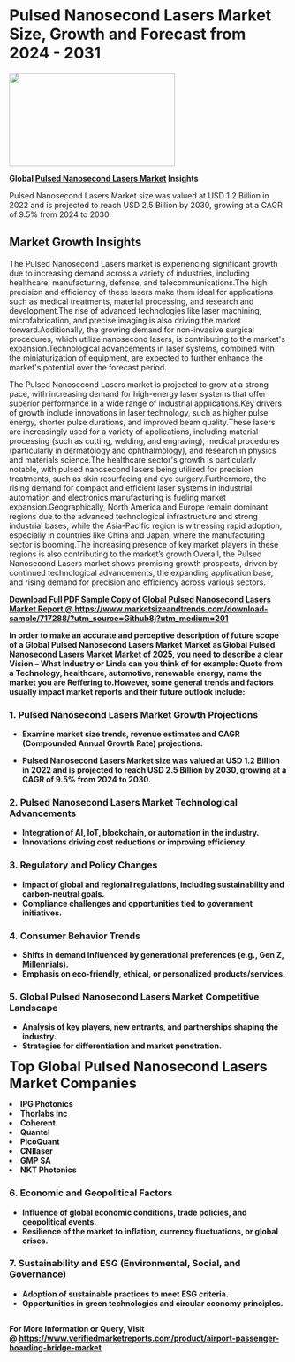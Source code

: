 <H1>Pulsed Nanosecond Lasers Market Size, Growth and Forecast from 2024 - 2031</H1><img class="aligncenter size-medium wp-image-584254" src="https://thirdeyenews.in/wp-content/uploads/2024/09/Global-Market-Research-300x168.jpeg" alt="" width="300" height="168" /><p><strong>Global&nbsp;<a href="https://www.marketsizeandtrends.com/download-sample/717288/?utm_source=Github8j?utm_medium=201">Pulsed Nanosecond Lasers Market</a> Insights</strong></p><p>Pulsed Nanosecond Lasers Market size was valued at USD 1.2 Billion in 2022 and is projected to reach USD 2.5 Billion by 2030, growing at a CAGR of 9.5% from 2024 to 2030.</p><p><h2>Market Growth Insights</h2> <p>The Pulsed Nanosecond Lasers market is experiencing significant growth due to increasing demand across a variety of industries, including healthcare, manufacturing, defense, and telecommunications.The high precision and efficiency of these lasers make them ideal for applications such as medical treatments, material processing, and research and development.The rise of advanced technologies like laser machining, microfabrication, and precise imaging is also driving the market forward.Additionally, the growing demand for non-invasive surgical procedures, which utilize nanosecond lasers, is contributing to the market's expansion.Technological advancements in laser systems, combined with the miniaturization of equipment, are expected to further enhance the market's potential over the forecast period.</p> <p><strong><a href="#"></a></strong></p> <p>The Pulsed Nanosecond Lasers market is projected to grow at a strong pace, with increasing demand for high-energy laser systems that offer superior performance in a wide range of industrial applications.Key drivers of growth include innovations in laser technology, such as higher pulse energy, shorter pulse durations, and improved beam quality.These lasers are increasingly used for a variety of applications, including material processing (such as cutting, welding, and engraving), medical procedures (particularly in dermatology and ophthalmology), and research in physics and materials science.The healthcare sector's growth is particularly notable, with pulsed nanosecond lasers being utilized for precision treatments, such as skin resurfacing and eye surgery.Furthermore, the rising demand for compact and efficient laser systems in industrial automation and electronics manufacturing is fueling market expansion.Geographically, North America and Europe remain dominant regions due to the advanced technological infrastructure and strong industrial bases, while the Asia-Pacific region is witnessing rapid adoption, especially in countries like China and Japan, where the manufacturing sector is booming.The increasing presence of key market players in these regions is also contributing to the market’s growth.Overall, the Pulsed Nanosecond Lasers market shows promising growth prospects, driven by continued technological advancements, the expanding application base, and rising demand for precision and efficiency across various sectors.</p> <p><strong><a href="#"></p><p><span class=""><strong>Download Full PDF Sample Copy of Global Pulsed Nanosecond Lasers Market Report</strong> @ <a href="https://www.marketsizeandtrends.com/download-sample/717288/?utm_source=Github8j?utm_medium=201" target="_blank">https://www.marketsizeandtrends.com/download-sample/717288/?utm_source=Github8j?utm_medium=201</a></span></p><p>In order to make an accurate and perceptive description of future scope of a Global&nbsp;Pulsed Nanosecond Lasers Market Market as Global&nbsp;Pulsed Nanosecond Lasers Market Market of 2025, you need to describe a clear Vision &ndash; What Industry or Linda can you think of for example: Quote from a Technology, healthcare, automotive, renewable energy, name the market you are Reffering to.However, some general trends and factors usually impact market reports and their future outlook include:</p><h3>1.&nbsp;<strong>Pulsed Nanosecond Lasers Market Growth Projections</strong></h3><ul><li>Examine market size trends, revenue estimates and CAGR (Compounded Annual Growth Rate) projections.</li><li><p>Pulsed Nanosecond Lasers Market size was valued at USD 1.2 Billion in 2022 and is projected to reach USD 2.5 Billion by 2030, growing at a CAGR of 9.5% from 2024 to 2030.</p></li></ul><h3>2.&nbsp;<strong>Pulsed Nanosecond Lasers Market Technological Advancements</strong></h3><ul><li>Integration of AI, IoT, blockchain, or automation in the industry.</li><li>Innovations driving cost reductions or improving efficiency.</li></ul><h3>3.&nbsp;<strong>Regulatory and Policy Changes</strong></h3><ul><li>Impact of global and regional regulations, including sustainability and carbon-neutral goals.</li><li>Compliance challenges and opportunities tied to government initiatives.</li></ul><h3>4.&nbsp;<strong>Consumer Behavior Trends</strong></h3><ul><li>Shifts in demand influenced by generational preferences (e.g., Gen Z, Millennials).</li><li>Emphasis on eco-friendly, ethical, or personalized products/services.</li></ul><h3>5.&nbsp;<strong>Global Pulsed Nanosecond Lasers Market Competitive Landscape</strong></h3><ul><li>Analysis of key players, new entrants, and partnerships shaping the industry.</li><li>Strategies for differentiation and market penetration.</li></ul><p data-pm-slice="1 1 []"><span style="color: inherit; font-family: inherit; font-size: 25px;">Top Global Pulsed Nanosecond Lasers Market Companies</span></p><div class="" data-test-id=""><p><li>IPG Photonics</li><li> Thorlabs Inc</li><li> Coherent</li><li> Quantel</li><li> PicoQuant</li><li> CNIlaser</li><li> GMP SA</li><li> NKT Photonics</li></p></div><h3>6.&nbsp;<strong>Economic and Geopolitical Factors</strong></h3><ul><li>Influence of global economic conditions, trade policies, and geopolitical events.</li><li>Resilience of the market to inflation, currency fluctuations, or global crises.</li></ul><h3>7.&nbsp;<strong>Sustainability and ESG (Environmental, Social, and Governance)</strong></h3><ul><li>Adoption of sustainable practices to meet ESG criteria.</li><li>Opportunities in green technologies and circular economy principles.</li></ul><h2><strong style="font-size: 14px;">For More Information or Query, Visit @&nbsp;</strong><a style="background-color: #ffffff; font-size: 14px;" href="https://www.marketsizeandtrends.com/report/pulsed-nanosecond-lasers-market/" target="_blank">https://www.verifiedmarketreports.com/product/airport-passenger-boarding-bridge-market</a></h2>